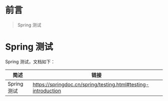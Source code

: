 # 前言

> Spring 测试

# Spring 测试

Spring 测试，文档如下：

 **简述**                       | **链接**                                                      
------------------------------|-------------------------------------------------------------
 Spring 测试   | https://springdoc.cn/spring/testing.html#testing-introduction